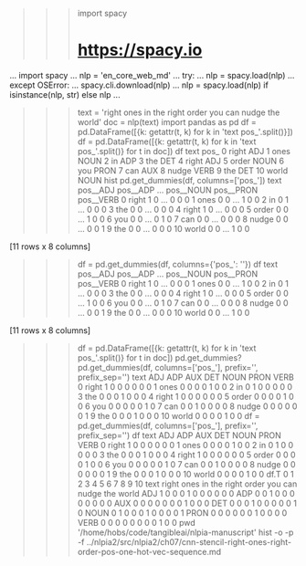 >>> import spacy
>>> # https://spacy.io
... import spacy
... nlp = 'en_core_web_md'
... try:
...     nlp = spacy.load(nlp)
... except OSError:
...     spacy.cli.download(nlp)
... nlp = spacy.load(nlp) if isinstance(nlp, str) else nlp
...
>>> text = 'right ones in the right order you can nudge the world'
>>> doc = nlp(text)
>>> import pandas as pd
>>> df = pd.DataFrame([{k: getattr(t, k) for k in 'text pos_'.split()}])
>>> df = pd.DataFrame([{k: getattr(t, k) for k in 'text pos_'.split()} for t in doc])
>>> df
     text  pos_
0   right   ADJ
1    ones  NOUN
2      in   ADP
3     the   DET
4   right   ADJ
5   order  NOUN
6     you  PRON
7     can   AUX
8   nudge  VERB
9     the   DET
10  world  NOUN
>>> hist
>>> pd.get_dummies(df, columns=['pos_'])
     text  pos__ADJ  pos__ADP  ...  pos__NOUN  pos__PRON  pos__VERB
0   right         1         0  ...          0          0          0
1    ones         0         0  ...          1          0          0
2      in         0         1  ...          0          0          0
3     the         0         0  ...          0          0          0
4   right         1         0  ...          0          0          0
5   order         0         0  ...          1          0          0
6     you         0         0  ...          0          1          0
7     can         0         0  ...          0          0          0
8   nudge         0         0  ...          0          0          1
9     the         0         0  ...          0          0          0
10  world         0         0  ...          1          0          0

[11 rows x 8 columns]
>>> df = pd.get_dummies(df, columns={'pos_': ''})
>>> df
     text  pos__ADJ  pos__ADP  ...  pos__NOUN  pos__PRON  pos__VERB
0   right         1         0  ...          0          0          0
1    ones         0         0  ...          1          0          0
2      in         0         1  ...          0          0          0
3     the         0         0  ...          0          0          0
4   right         1         0  ...          0          0          0
5   order         0         0  ...          1          0          0
6     you         0         0  ...          0          1          0
7     can         0         0  ...          0          0          0
8   nudge         0         0  ...          0          0          1
9     the         0         0  ...          0          0          0
10  world         0         0  ...          1          0          0

[11 rows x 8 columns]
>>> df = pd.DataFrame([{k: getattr(t, k) for k in 'text pos_'.split()} for t in doc])
>>> pd.get_dummies?
>>> pd.get_dummies(df, columns=['pos_'], prefix='', prefix_sep='')
     text  ADJ  ADP  AUX  DET  NOUN  PRON  VERB
0   right    1    0    0    0     0     0     0
1    ones    0    0    0    0     1     0     0
2      in    0    1    0    0     0     0     0
3     the    0    0    0    1     0     0     0
4   right    1    0    0    0     0     0     0
5   order    0    0    0    0     1     0     0
6     you    0    0    0    0     0     1     0
7     can    0    0    1    0     0     0     0
8   nudge    0    0    0    0     0     0     1
9     the    0    0    0    1     0     0     0
10  world    0    0    0    0     1     0     0
>>> df = pd.get_dummies(df, columns=['pos_'], prefix='', prefix_sep='')
>>> df
     text  ADJ  ADP  AUX  DET  NOUN  PRON  VERB
0   right    1    0    0    0     0     0     0
1    ones    0    0    0    0     1     0     0
2      in    0    1    0    0     0     0     0
3     the    0    0    0    1     0     0     0
4   right    1    0    0    0     0     0     0
5   order    0    0    0    0     1     0     0
6     you    0    0    0    0     0     1     0
7     can    0    0    1    0     0     0     0
8   nudge    0    0    0    0     0     0     1
9     the    0    0    0    1     0     0     0
10  world    0    0    0    0     1     0     0
>>> df.T
         0     1   2    3      4      5    6    7      8    9      10
text  right  ones  in  the  right  order  you  can  nudge  the  world
ADJ       1     0   0    0      1      0    0    0      0    0      0
ADP       0     0   1    0      0      0    0    0      0    0      0
AUX       0     0   0    0      0      0    0    1      0    0      0
DET       0     0   0    1      0      0    0    0      0    1      0
NOUN      0     1   0    0      0      1    0    0      0    0      1
PRON      0     0   0    0      0      0    1    0      0    0      0
VERB      0     0   0    0      0      0    0    0      1    0      0
>>> pwd
'/home/hobs/code/tangibleai/nlpia-manuscript'
>>> hist -o -p -f ../nlpia2/src/nlpia2/ch07/cnn-stencil-right-ones-right-order-pos-one-hot-vec-sequence.md
